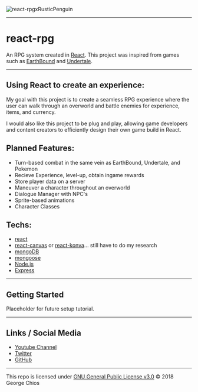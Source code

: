 ![react-rpgxRusticPenguin](https://user-images.githubusercontent.com/38636581/46387540-5642c800-c684-11e8-8ff2-8ff5d20908f4.png)
___
# react-rpg
An RPG system created in [React](https://github.com/facebook/react). This project was inspired from games such as [EarthBound](https://en.wikipedia.org/wiki/EarthBound) and [Undertale](https://en.wikipedia.org/wiki/Undertale).
___
## Using React to create an experience:
My goal with this project is to create a seamless RPG experience where the user can walk through an overworld and battle enemies for experience, items, and currency.

I would also like this project to be plug and play, allowing game developers and content creators to efficiently design their own game build in React.

## Planned Features:
 - Turn-based combat in the same vein as EarthBound, Undertale, and Pokemon
 - Recieve Experience, level-up, obtain ingame rewards 
 - Store player data on a server
 - Maneuver a character throughout an overworld
 - Dialogue Manager with NPC's
 - Sprite-based animations
 - Character Classes

## Techs:
 - [react](https://github.com/facebook/react)
 - [react-canvas](https://github.com/Flipboard/react-canvas) or [react-konva](https://github.com/konvajs/react-konva)... still have to do my research
 - [mongoDB](https://www.mongodb.com/)
 - [mongoose](https://mongoosejs.com/)
 - [Node.js](https://github.com/nodejs/node)
 - [Express](http://expressjs.com/)
___
## Getting Started

Placeholder for future setup tutorial.
______
## Links / Social Media
* [Youtube Channel](https://www.youtube.com/channel/UCXvjbLXk85PIhrkWgCdb9TA)
* [Twitter](https://twitter.com/imrusticpenguin)
* [GitHub](https://github.com/rusticpenguin)
___

This repo is licensed under [GNU General Public License v3.0](https://www.gnu.org/licenses/gpl-3.0.en.html) © 2018 George Chios
